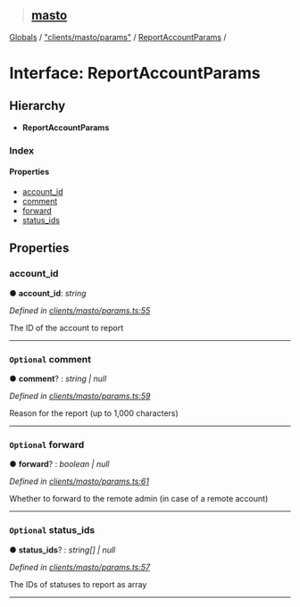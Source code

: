 > ## [masto](../README.md)

[Globals](../globals.md) / ["clients/masto/params"](../modules/_clients_masto_params_.md) / [ReportAccountParams](_clients_masto_params_.reportaccountparams.md) /

# Interface: ReportAccountParams

## Hierarchy

* **ReportAccountParams**

### Index

#### Properties

* [account_id](_clients_masto_params_.reportaccountparams.md#account_id)
* [comment](_clients_masto_params_.reportaccountparams.md#optional-comment)
* [forward](_clients_masto_params_.reportaccountparams.md#optional-forward)
* [status_ids](_clients_masto_params_.reportaccountparams.md#optional-status_ids)

## Properties

###  account_id

● **account_id**: *string*

*Defined in [clients/masto/params.ts:55](https://github.com/neet/masto.js/blob/80b1796/src/clients/masto/params.ts#L55)*

The ID of the account to report

___

### `Optional` comment

● **comment**? : *string | null*

*Defined in [clients/masto/params.ts:59](https://github.com/neet/masto.js/blob/80b1796/src/clients/masto/params.ts#L59)*

Reason for the report (up to 1,000 characters)

___

### `Optional` forward

● **forward**? : *boolean | null*

*Defined in [clients/masto/params.ts:61](https://github.com/neet/masto.js/blob/80b1796/src/clients/masto/params.ts#L61)*

Whether to forward to the remote admin (in case of a remote account)

___

### `Optional` status_ids

● **status_ids**? : *string[] | null*

*Defined in [clients/masto/params.ts:57](https://github.com/neet/masto.js/blob/80b1796/src/clients/masto/params.ts#L57)*

The IDs of statuses to report as array

___